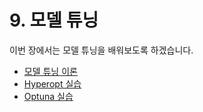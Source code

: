 # 9. 모델 튜닝

이번 장에서는 모델 튜닝을 배워보도록 하겠습니다. 

- [모델 튜닝 이론](09-tuning.md)
- [Hyperopt 실습](09-lightgbm-hyperopt.ipynb)
- [Optuna 실습](09-lightgbm-optuna.ipynb)
